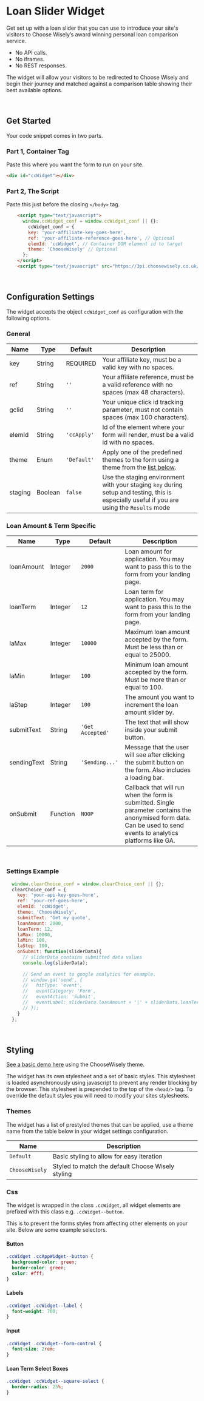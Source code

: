 # Loan Slider Widget 

Get set up with a loan slider that you can use to introduce your site's visitors to Choose Wisely’s award winning personal loan comparison service.

- No API calls.
- No iframes.
- No REST responses.

The widget will allow your visitors to be redirected to Choose Wisely and begin their journey and matched against a comparison table showing their best available options.

<br />

## Get Started
Your code snippet comes in two parts. 
### Part 1, Container Tag
Paste this where you want the form to run on your site.

```html
<div id="ccWidget"></div>
```

### Part 2, The Script
Paste this just before the closing `</body>` tag.

```html
    <script type="text/javascript">
      window.ccWidget_conf = window.ccWidget_conf || {};
        ccWidget_conf = {
        key: 'your-affiliate-key-goes-here',
        ref: 'your-affiliate-reference-goes-here', // Optional
        elemId: 'ccWidget', // Container DOM element id to target
        theme: 'ChooseWisely' // Optional
      };
    </script>
    <script type="text/javascript" src="https://3pi.choosewisely.co.uk/ccwidget-loader.js"></script>
```
<br />

## Configuration Settings
The widget accepts the object `ccWidget_conf` as configuration with the following options.

### General
| Name            | Type     | Default       | Description                                                                                                                                                                                                    |
| --------------- | -------- | ------------- | -------------------------------------------------------------------------------------------------------------------------------------------------------------------------------------------------------------- |
| key             | String   | REQUIRED      | Your affiliate key, must be a valid key with no spaces.                                                                                                                                                        |
| ref             | String   | `''`          | Your affiliate reference, must be a valid reference with no spaces (max 48 characters).                                                                                                                        |
| gclid           | String   | `''`          | Your unique click id tracking parameter, must not contain spaces (max 100 characters).                                                                                                                         |
| elemId          | String   | `'ccApply'`   | Id of the element where your form will render, must be a valid id with no spaces.                                                                                                                              |
| theme           | Enum     | `'Default'`   | Apply one of the predefined themes to the form using a theme from the [list below](#themes).                                                                                                                   |
| staging         | Boolean  | `false`       | Use the staging environment with your staging `key` during setup and testing, this is especially useful if you are using the `Results` mode |

### Loan Amount & Term Specific
| Name            | Type     | Default          | Description                                                                                                                                                                                                    |
| --------------- | -------- | ---------------- | -------------------------------------------------------------------------------------------------------------------------------------------------------------------------------------------------------------- |
| loanAmount      | Integer  | `2000`           | Loan amount for application. You may want to pass this to the form from your landing page.                                                                                                                     |
| loanTerm        | Integer  | `12`             | Loan term for application. You may want to pass this to the form from your landing page.                                                                                                                       |
| laMax           | Integer  | `10000`          | Maximum loan amount accepted by the form. Must be less than or equal to 25000.                                                                                                                                 |
| laMin           | Integer  | `100`            | Minimum loan amount accepted by the form. Must be more than or equal to 100.                                                                                                                                   |
| laStep          | Integer  | `100`            | The amount you want to increment the loan amount slider by.                                                                                                                                                    |
| submitText      | String   | `'Get Accepted'` | The text that will show inside your submit button.                                                                                                                                                             |
| sendingText     | String   | `'Sending...'`   | Message that the user will see after clicking the submit button on the form.  Also includes a loading bar.                                                                                                     |
| onSubmit        | Function | `NOOP`           | Callback that will run when the form is submitted. Single parameter contains the anonymised form data. Can be used to send events to analytics platforms like GA.                                              |

<br />

### Settings Example
```js
  window.clearChoice_conf = window.clearChoice_conf || {};
  clearChoice_conf = {
    key: 'your-api-key-goes-here',
    ref: 'your-ref-goes-here',
    elemId: 'ccWidget',
    theme: 'ChooseWisely',
    submitText: 'Get my quote',
    loanAmount: 2000,
    loanTerm: 12,
    laMax: 10000,
    laMin: 100,
    laStep: 100,
    onSubmit: function(sliderData){
      // sliderData contains submitted data values
      console.log(sliderData);
      
      // Send an event to google analytics for example.
      // window.ga('send', {
      //   hitType: 'event',
      //   eventCategory: 'Form',
      //   eventAction: 'Submit',
      //   eventLabel: sliderData.loanAmount + '|' + sliderData.loanTerm,
      // });
    }
  };
```

<br />

## Styling

[See a basic demo here](https://jsfiddle.net/ratio/khanyjse/) using the ChooseWisely theme.

The widget has its own stylesheet and a set of basic styles. This stylesheet is loaded asynchronously using javascript to prevent any render blocking by the browser. This stylesheet is prepended to the top of the `<head/>` tag. To override the default styles you will need to modify your sites stylesheets.


### Themes
The widget has a list of prestyled themes that can be applied, use a theme name from the table below in your widget settings configuration.

| Name             | Description                                        |
| ---------------- | -------------------------------------------------- |
| `Default`        | Basic styling to allow for easy iteration          |
| `ChooseWisely`   | Styled to match the default Choose Wisely styling  |

### Css
The widget is wrapped in the class `.ccWidget`, all widget elements are prefixed with this class e.g. `.ccWidget--button`.

This is to prevent the forms styles from affecting other elements on your site. Below are some example selectors.

#### Button 

```css
.ccWidget .ccAppWidget--button {
  background-color: green;
  border-color: green;
  color: #fff;
}
```

#### Labels
```css
.ccWidget .ccWidget--label {
  font-weight: 700;
}
```

#### Input
```css
.ccWidget .ccWidget--form-control {
  font-size: 2rem;
}
```

#### Loan Term Select Boxes
```css
.ccWidget .ccWidget--square-select {
  border-radius: 25%;
}
```

